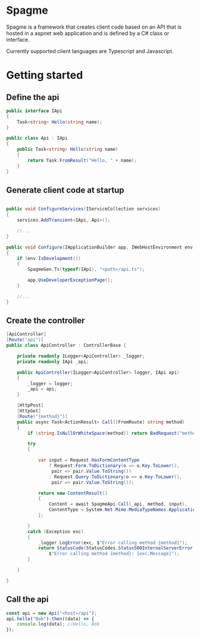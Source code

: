 # Spagme

Spagme is a framework that creates client code based on an API that is hosted in a aspnet web application and is defined by a C# class or interface.

Currently supported client languages are Typescript and Javascript.

# Getting started

## Define the api

```c#
public interface IApi
{
    Task<string> Hello(string name);
}

public class Api : IApi
{
    public Task<string> Hello(string name)
    {
        return Task.FromResult("Hello, " + name);
    }
}
```

## Generate client code at startup

```c#

public void ConfigureServices(IServiceCollection services)
{
    services.AddTransient<IApi, Api>();

    //...
}

public void Configure(IApplicationBuilder app, IWebHostEnvironment env)
{
    if (env.IsDevelopment())
    {
        SpagmeGen.Ts(typeof(IApi), "<path>/api.ts");

        app.UseDeveloperExceptionPage();
    }

    //...
}
```

## Create the controller

```c#
[ApiController]
[Route("api")]
public class ApiController : ControllerBase {

    private readonly ILogger<ApiController> _logger;
    private readonly IApi _api;

    public ApiController(ILogger<ApiController> logger, IApi api)
    {
        _logger = logger;
        _api = api;
    }

    [HttpPost]
    [HttpGet]
    [Route("{method}")]
    public async Task<ActionResult> Call([FromRoute] string method)
    {
        if (string.IsNullOrWhiteSpace(method)) return BadRequest("method is null");

        try
        {

            var input = Request.HasFormContentType
                ? Request.Form.ToDictionary(o => o.Key.ToLower(),
                 pair => pair.Value.ToString())
                : Request.Query.ToDictionary(o => o.Key.ToLower(),
                 pair => pair.Value.ToString());

            return new ContentResult()
            {
                Content = await SpagmeApi.Call(_api, method, input),
                ContentType = System.Net.Mime.MediaTypeNames.Application.Json
            };

        }
        catch (Exception exc)
        {
            _logger.LogError(exc, $"Error calling method {method}");
            return StatusCode(StatusCodes.Status500InternalServerError, 
                $"Error calling method {method}: {exc.Message}");
        }

    }

}
```

## Call the api

```ts
const api = new Api("<host>/api");    
api.hello("Bob").then((data) => {
    console.log(data); //Hello, Bob
});
```        